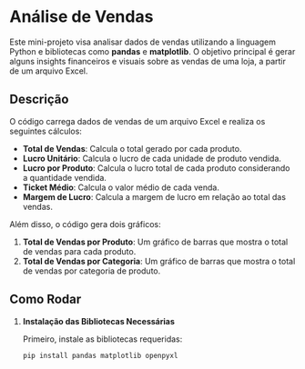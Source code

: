 # Análise de Vendas

Este mini-projeto visa analisar dados de vendas utilizando a linguagem Python e bibliotecas como **pandas** e **matplotlib**. O objetivo principal é gerar alguns insights financeiros e visuais sobre as vendas de uma loja, a partir de um arquivo Excel.

## Descrição

O código carrega dados de vendas de um arquivo Excel e realiza os seguintes cálculos:

- **Total de Vendas**: Calcula o total gerado por cada produto.
- **Lucro Unitário**: Calcula o lucro de cada unidade de produto vendida.
- **Lucro por Produto**: Calcula o lucro total de cada produto considerando a quantidade vendida.
- **Ticket Médio**: Calcula o valor médio de cada venda.
- **Margem de Lucro**: Calcula a margem de lucro em relação ao total das vendas.

Além disso, o código gera dois gráficos:
1. **Total de Vendas por Produto**: Um gráfico de barras que mostra o total de vendas para cada produto.
2. **Total de Vendas por Categoria**: Um gráfico de barras que mostra o total de vendas por categoria de produto.

## Como Rodar

1. **Instalação das Bibliotecas Necessárias**

   Primeiro, instale as bibliotecas requeridas:

   ```bash
   pip install pandas matplotlib openpyxl
